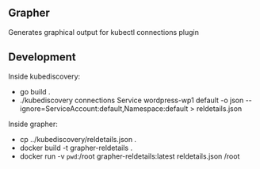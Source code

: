 Grapher
--------
Generates graphical output for kubectl connections plugin


Development
-----------
Inside kubediscovery:
- go build .
- ./kubediscovery connections Service wordpress-wp1 default -o json --ignore=ServiceAccount:default,Namespace:default > reldetails.json

Inside grapher:
- cp ../kubediscovery/reldetails.json .
- docker build -t grapher-reldetails .
- docker run -v `pwd`:/root grapher-reldetails:latest reldetails.json /root


